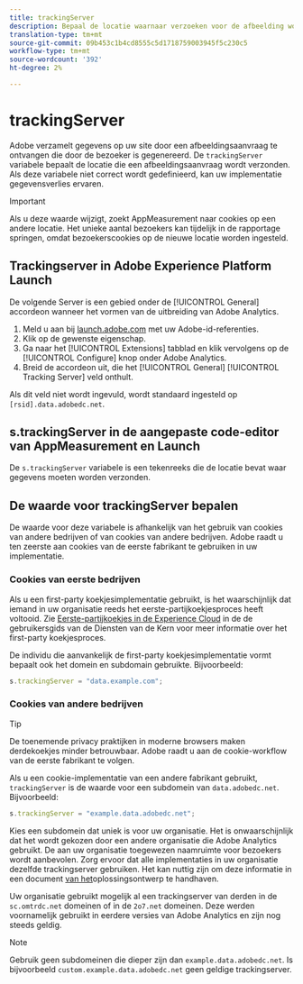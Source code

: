 ```yaml
---
title: trackingServer
description: Bepaal de locatie waarnaar verzoeken voor de afbeelding worden verzonden.
translation-type: tm+mt
source-git-commit: 09b453c1b4cd8555c5d1718759003945f5c230c5
workflow-type: tm+mt
source-wordcount: '392'
ht-degree: 2%

---
```



# trackingServer

Adobe verzamelt gegevens op uw site door een afbeeldingsaanvraag te ontvangen die door de bezoeker is gegenereerd. De `trackingServer` variabele bepaalt de locatie die een afbeeldingsaanvraag wordt verzonden. Als deze variabele niet correct wordt gedefinieerd, kan uw implementatie gegevensverlies ervaren.

>[!IMPORTANT]
>
>Als u deze waarde wijzigt, zoekt AppMeasurement naar cookies op een andere locatie. Het unieke aantal bezoekers kan tijdelijk in de rapportage springen, omdat bezoekerscookies op de nieuwe locatie worden ingesteld.

## Trackingserver in Adobe Experience Platform Launch

De volgende Server is een gebied onder de [!UICONTROL General] accordeon wanneer het vormen van de uitbreiding van Adobe Analytics.

1. Meld u aan bij [launch.adobe.com](https://launch.adobe.com) met uw Adobe-id-referenties.
2. Klik op de gewenste eigenschap.
3. Ga naar het [!UICONTROL Extensions] tabblad en klik vervolgens op de [!UICONTROL Configure] knop onder Adobe Analytics.
4. Breid de accordeon uit, die het [!UICONTROL General] [!UICONTROL Tracking Server] veld onthult.

Als dit veld niet wordt ingevuld, wordt standaard ingesteld op `[rsid].data.adobedc.net`.

## s.trackingServer in de aangepaste code-editor van AppMeasurement en Launch

De `s.trackingServer` variabele is een tekenreeks die de locatie bevat waar gegevens moeten worden verzonden.

## De waarde voor trackingServer bepalen

De waarde voor deze variabele is afhankelijk van het gebruik van cookies van andere bedrijven of van cookies van andere bedrijven. Adobe raadt u ten zeerste aan cookies van de eerste fabrikant te gebruiken in uw implementatie.

### Cookies van eerste bedrijven

Als u een first-party koekjesimplementatie gebruikt, is het waarschijnlijk dat iemand in uw organisatie reeds het eerste-partijkoekjesproces heeft voltooid. Zie [Eerste-partijkoekjes in de Experience Cloud](https://docs.adobe.com/content/help/en/core-services/interface/ec-cookies/cookies-first-party.html) in de de gebruikersgids van de Diensten van de Kern voor meer informatie over het first-party koekjesproces.

De individu die aanvankelijk de first-party koekjesimplementatie vormt bepaalt ook het domein en subdomain gebruikte. Bijvoorbeeld:

```js
s.trackingServer = "data.example.com";
```

### Cookies van andere bedrijven

>[!TIP]
>
>De toenemende privacy praktijken in moderne browsers maken derdekoekjes minder betrouwbaar. Adobe raadt u aan de cookie-workflow van de eerste fabrikant te volgen.

Als u een cookie-implementatie van een andere fabrikant gebruikt, `trackingServer` is de waarde voor een subdomein van `data.adobedc.net`. Bijvoorbeeld:

```js
s.trackingServer = "example.data.adobedc.net";
```

Kies een subdomein dat uniek is voor uw organisatie. Het is onwaarschijnlijk dat het wordt gekozen door een andere organisatie die Adobe Analytics gebruikt.  De aan uw organisatie toegewezen naamruimte voor bezoekers wordt aanbevolen.  Zorg ervoor dat alle implementaties in uw organisatie dezelfde trackingserver gebruiken. Het kan nuttig zijn om deze informatie in een document [van het](../../prepare/solution-design.md)oplossingsontwerp te handhaven.

Uw organisatie gebruikt mogelijk al een trackingserver van derden in de `sc.omtrdc.net` domeinen of in de `2o7.net` domeinen.  Deze werden voornamelijk gebruikt in eerdere versies van Adobe Analytics en zijn nog steeds geldig.

>[!NOTE]
>
>Gebruik geen subdomeinen die dieper zijn dan `example.data.adobedc.net`. Is bijvoorbeeld `custom.example.data.adobedc.net` geen geldige trackingserver.
